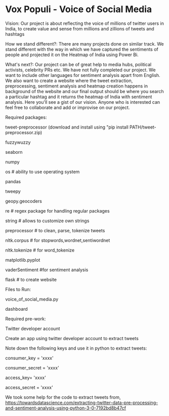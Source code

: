 # Vox Populi - Voice of Social Media

Vision: Our project is about reflecting the voice of millions of twitter users in India, to create value and sense from millions and zillions of tweets and hashtags

How we stand different?: There are many projects done on similar track. We stand different with the way in which we have captured the sentiments of people and projected it on the Heatmap of India using Power Bi.

What's next?: Our project can be of great help to media hubs, political activists, celebrity PRs etc. We have not fully completed our project. We want to include other languages for sentiment analysis apart from English. We also want to create a website where the tweet extraction, preprocessing, sentiment analysis and heatmap creation happens in background of the website and our final output should be where you search a particular hashtag and it returns the heatmap of India with sentiment analysis. Here you'll see a gist of our vision.
Anyone who is interested can feel free to collaborate and add or improvise on our project.


Required packages:

tweet-preprocessor
(download and install using "pip install PATH/tweet-preprocessor.zip)

fuzzywuzzy

seaborn

numpy

os # ability to use operating system

pandas

tweepy

geopy.geocoders

re # regex package for handling regular packages

string # allows to customize own strings

preprocessor # to clean, parse, tokenize tweets

nltk.corpus # for stopwords,wordnet,sentiwordnet 

nltk.tokenize # for word_tokenize

matplotlib.pyplot

vaderSentiment #for sentiment analysis

flask # to create website

Files to Run:

voice_of_social_media.py

dashboard

Required pre-work:

Twitter developer account

Create an app using twitter developer account to extract tweets

Note down the following keys and use it in python to extract tweets:

consumer_key = 'xxxx'

consumer_secret = 'xxxx'

access_key= 'xxxx'

access_secret = 'xxxx'

We took some help for the code to extract tweets from,
https://towardsdatascience.com/extracting-twitter-data-pre-processing-and-sentiment-analysis-using-python-3-0-7192bd8b47cf
